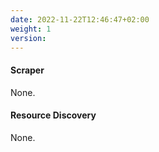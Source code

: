 ```yaml
---
date: 2022-11-22T12:46:47+02:00
weight: 1
version:
---
```


#### Scraper

None.
  
#### Resource Discovery

None.

